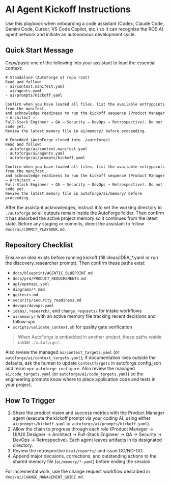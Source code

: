 # AI Agent Kickoff Instructions

Use this playbook when onboarding a code assistant (Codex, Claude Code, Gemini Code, Cursor, VS Code Copilot, etc.) so it can recognise the ROS AI agent network and initiate an autonomous development cycle.

## Quick Start Message

Copy/paste one of the following into your assistant to load the essential context:

```
# Standalone (AutoForge at repo root)
Read and follow:
- ai/context.manifest.yaml
- ai/agents.yaml
- ai/prompts/kickoff.yaml

Confirm when you have loaded all files, list the available entrypoints from the manifest,
and acknowledge readiness to run the kickoff sequence (Product Manager → Architect →
Full-Stack Engineer → QA → Security → DevOps → Retrospective). Do not code yet.
Review the latest memory file in ai/memory/ before proceeding.
```

```
# Embedded (AutoForge cloned into ./autoforge)
Read and follow:
- autoforge/ai/context.manifest.yaml
- autoforge/ai/agents.yaml
- autoforge/ai/prompts/kickoff.yaml

Confirm when you have loaded all files, list the available entrypoints from the manifest,
and acknowledge readiness to run the kickoff sequence (Product Manager → Architect →
Full-Stack Engineer → QA → Security → DevOps → Retrospective). Do not code yet.
Review the latest memory file in autoforge/ai/memory/ before proceeding.
```

After the assistant acknowledges, instruct it to set the working directory to `./autoforge`
so all outputs remain inside the AutoForge folder.
Then confirm it has absorbed the active project memory so it continues from the latest state.
Before any staging or commits, direct the assistant to follow `docs/ai/COMMIT_PLAYBOOK.md`.

## Repository Checklist

Ensure an idea exists before running kickoff (fill ideas/IDEA\_\*.yaml or run the discovery_researcher prompt). Then confirm these paths exist:

- `docs/blueprint/AGENTIC_BLUEPRINT.md`
- `docs/prd/PRODUCT_REQUIREMENTS.md`
- `api/openapi.yaml`
- `diagrams/*.mmd`
- `qa/tests.md`
- `security/security_readiness.md`
- `devops/devops.yaml`
- `ideas/`, `research/`, and `change_requests/` for intake workflows
- `ai/memory/` with an active memory file tracking recent decisions and follow-ups
- `scripts/validate_context.sh` for quality gate verification

> When AutoForge is embedded in another project, these paths reside under `./autoforge/`.

Also review the managed `ai/context_targets.yaml` (or `autoforge/ai/context_targets.yaml`); if documentation lives outside the defaults, ask the human to update `contextTargets` in autoforge.config.json and rerun `npx autoforge configure`.
Also review the managed `ai/code_targets.yaml` (or `autoforge/ai/code_targets.yaml`) so the
engineering prompts know where to place application code and tests in your project.

## How To Trigger

1. Share the product vision and success metrics with the Product Manager agent (execute the kickoff prompt via your coding AI, using either `ai/prompts/kickoff.yaml` or `autoforge/ai/prompts/kickoff.yaml`).
2. Allow the chain to progress through each role (Product Manager → UI/UX Designer → Architect → Full-Stack Engineer → QA → Security → DevOps → Retrospective). Each agent leaves artifacts in its designated directory.
3. Review the retrospective in `ai/reports/` and issue GO/NO-GO.
4. Append major decisions, corrections, and outstanding actions to the shared memory file (`ai/memory/*.yaml`) before ending the session.

For incremental work, use the change request workflow described in `docs/ai/CHANGE_MANAGEMENT_GUIDE.md`.
